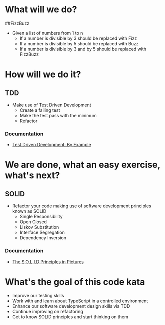# What will we do?
##FizzBuzz

* Given a list of numbers from 1 to n
  * If a number is divisible by 3 should be replaced with Fizz
  * If a number is divisible by 5 should be replaced with Buzz
  * If a number is divisible by 3 and by 5 should be replaced with FizzBuzz

# How will we do it?
## TDD
* Make use of Test Driven Development
  * Create a failing test
  * Make the test pass with the minimum
  * Refactor

### Documentation
* [Test Driven Development: By Example](https://www.amazon.es/Driven-Development-Example-Addison-Wesley-Signature/dp/0321146530)

# We are done, what an easy exercise, what's next?
## SOLID
* Refactor your code making use of software development principles known as SOLID
  * Single Responsibility
  * Open Closed
  * Liskov Substitution
  * Interface Segregation
  * Dependency Inversion

### Documentation
* [The S.O.L.I.D Principles in Pictures](https://medium.com/backticks-tildes/the-s-o-l-i-d-principles-in-pictures-b34ce2f1e898)

# What's the goal of this code kata
* Improve our testing skills
* Work with and learn about TypeScript in a controlled environment
* Enhance our software development design skills via TDD
* Continue improving on refactoring
* Get to know SOLID principles and start thinking on them

